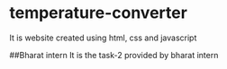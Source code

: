 # temperature-converter
It is website created using html, css and javascript

##Bharat intern
It is the task-2 provided by bharat intern
